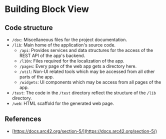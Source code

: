 # Building Block View

## Code structure

- `/doc`: Miscellaneous files for the project documentation.
- `/lib`: Main home of the application's source code.
  - `/api`: Provides services and data structures for the access of the REST API of the app's backend.
  - `/l10n`: Files required for the localization of the app. 
  - `/pages`: Every page of the web app gets a directory here.
  - `/util`: Non-UI related tools which may be accessed from all other parts of the app.
  - `/widgets`: UI components which may be access from all pages of the app.
- `/test`: The code in the `/test` directory reflect the structure of the `/lib` directory.
- `/web`: HTML scaffold for the generated web page.

## References

- [https://docs.arc42.org/section-5/](https://docs.arc42.org/section-5/)